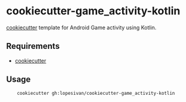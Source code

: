 # cookiecutter-game_activity-kotlin

[cookiecutter](https://github.com/lopesivan/cookiecutter-game_activity-kotlin) template for Android Game activity using Kotlin.

## Requirements

- [cookiecutter](https://github.com/cookiecutter/cookiecutter)

## Usage

```
	cookiecutter gh:lopesivan/cookiecutter-game_activity-kotlin
```
